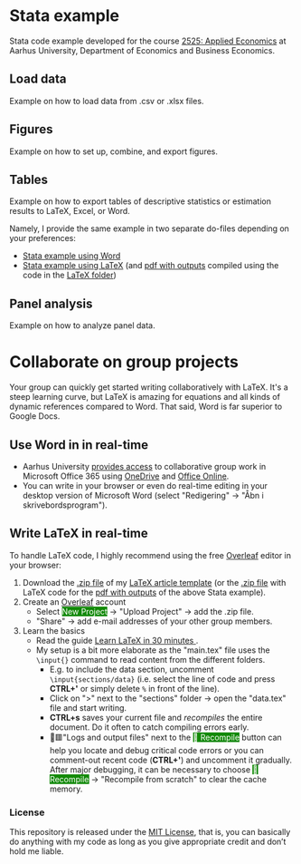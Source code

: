 # Stata example
Stata code example developed for the course [2525: Applied Economics](https://kursuskatalog.au.dk/en/course/116211/2525-Applied-Economics) at Aarhus University, Department of Economics and Business Economics.

## Load data
Example on how to load data from .csv or .xlsx files.

## Figures
Example on how to set up, combine, and export figures.

## Tables
Example on how to export tables of descriptive statistics or estimation results to LaTeX, Excel, or Word.

Namely, I provide the same example in two separate do-files depending on your preferences:
* [Stata example using Word](https://github.com/ThorNoe/Stata_example/blob/main/Example_Stata_Word.do)
* [Stata example using LaTeX](https://github.com/ThorNoe/Stata_example/blob/main/Example_Stata_LaTeX.do) (and [pdf with outputs](https://github.com/ThorNoe/Stata_example/blob/main/LaTeX/main.pdf) compiled using the code in the [LaTeX folder](https://github.com/ThorNoe/Stata_example/tree/main/LaTeX))

## Panel analysis
Example on how to analyze panel data.

# Collaborate on group projects
Your group can quickly get started writing collaboratively with LaTeX. It's a steep learning curve, but LaTeX is amazing for equations and all kinds of dynamic references compared to Word. That said, Word is far superior to Google Docs.

## Use Word in in real-time
* Aarhus University [provides access](https://studerende.au.dk/it-support/software) to collaborative group work in Microsoft Office 365 using [OneDrive](https://onedrive.live.com/) and [Office Online](https://www.office.com/).
* You can write in your browser or even do real-time editing in your desktop version of Microsoft Word (select "Redigering" &rarr; "Åbn i skrivebordsprogram").

## Write LaTeX in real-time
To handle LaTeX code, I highly recommend using the free [Overleaf](https://www.overleaf.com) editor in your browser:
1. Download the [.zip file](https://github.com/ThorNoe/article_template/archive/refs/heads/main.zip) of my [LaTeX article template](https://github.com/ThorNoe/article_template) (or the [.zip file](https://github.com/ThorNoe/Stata_example/raw/main/LaTeX.zip) with LaTeX code for the [pdf with outputs](https://github.com/ThorNoe/Stata_example/blob/main/LaTeX/main.pdf) of the above Stata example).
2. Create an [Overleaf](https://www.overleaf.com/register) account
   * Select <span style="background-color:#138a07;color:white">New Project</span> &rarr; "Upload Project" &rarr; add the .zip file.
   * "Share" &rarr; add e-mail addresses of your other group members.
3. Learn the basics
   * Read the guide [Learn LaTeX in 30 minutes
](https://www.overleaf.com/learn/latex/Learn_LaTeX_in_30_minutes).
   * My setup is a bit more elaborate as the "main.tex" file uses the `\input{}` command to read content from the different folders.
     * E.g. to include the data section, uncomment `\input{sections/data}` (i.e. select the line of code and press **CTRL+'** or simply delete `%` in front of the line).
     * Click on ">" next to the "sections" folder &rarr; open the "data.tex" file and start writing.
     * **CTRL+s** saves your current file and *recompiles* the entire document. Do it often to catch compiling errors early.
     * 📄🟥"Logs and output files" next to the <span style="background-color:#138a07;color:white">🔄 Recompile</span> button can help you locate and debug critical code errors or you can comment-out recent code (**CTRL+'**) and uncomment it gradually. After major debugging, it can be necessary to choose <span style="background-color:#138a07;color:white">🔄 Recompile</span> &rarr; "Recompile from scratch" to clear the cache memory.

### License
This repository is released under the [MIT License](https://github.com/ThorNoe/Stata_example/blob/main/LICENSE), that is, you can basically do anything with my code as long as you give appropriate credit and don’t hold me liable.